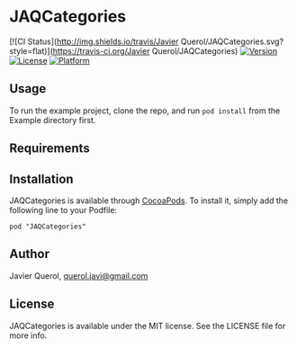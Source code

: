 # JAQCategories

[![CI Status](http://img.shields.io/travis/Javier Querol/JAQCategories.svg?style=flat)](https://travis-ci.org/Javier Querol/JAQCategories)
[![Version](https://img.shields.io/cocoapods/v/JAQCategories.svg?style=flat)](http://cocoadocs.org/docsets/JAQCategories)
[![License](https://img.shields.io/cocoapods/l/JAQCategories.svg?style=flat)](http://cocoadocs.org/docsets/JAQCategories)
[![Platform](https://img.shields.io/cocoapods/p/JAQCategories.svg?style=flat)](http://cocoadocs.org/docsets/JAQCategories)

## Usage

To run the example project, clone the repo, and run `pod install` from the Example directory first.

## Requirements

## Installation

JAQCategories is available through [CocoaPods](http://cocoapods.org). To install
it, simply add the following line to your Podfile:

    pod "JAQCategories"

## Author

Javier Querol, querol.javi@gmail.com

## License

JAQCategories is available under the MIT license. See the LICENSE file for more info.

